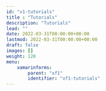 ```yaml
---
id: "v1-tutorials"
title : "Tutorials"
description: "Tutorials"
lead: ""
date: 2022-03-31T00:00:00+00:00
lastmod: 2022-03-31T00:00:00+00:00
draft: false
images: []
weight: 120
menu:
    xamarinforms:
        parent: "xf1"
        identifier: "xf1-tutorials"
---
```

